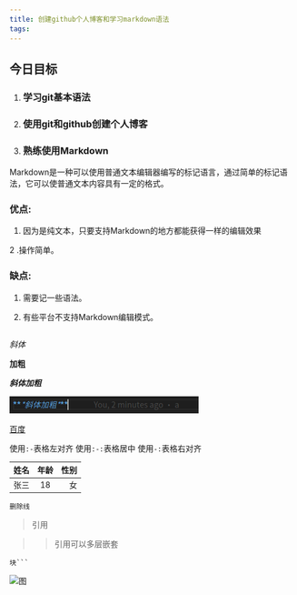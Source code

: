 ```yaml
---
title: 创建github个人博客和学习markdown语法
tags:
---
```


## 今日目标
1. ### 学习git基本语法

2. ### 使用git和github创建个人博客  

3. ### 熟练使用Markdown


Markdown是一种可以使用普通文本编辑器编写的标记语言，通过简单的标记语法，它可以使普通文本内容具有一定的格式。

### 优点:

1. 因为是纯文本，只要支持Markdown的地方都能获得一样的编辑效果

2 .操作简单。

### 缺点:

1. 需要记一些语法。

2. 有些平台不支持Markdown编辑模式。

    ````

*斜体*

**加粗**  

***斜体加粗***

![图片](../assets/img/xietijiacu.png)

[百度](https://www.baidu.com)

使用`:-`表格左对齐
使用`:-:`表格居中
使用`-:`表格右对齐

姓名|年龄|性别
:-|:-:|-:
张三|18|女

``删除线``

>引用

>>引用可以多层嵌套

```代码
块```

````

![图](/assets/img/20190815/yufa.png)
